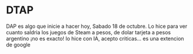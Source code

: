 # DTAP
DAP es algo que inicie a hacer hoy, Sabado 18 de octubre. Lo hice para ver cuanto saldria los juegos de Steam a pesos, de dolar tarjeta a pesos argentino ¡no es exacto! lo hice con IA, acepto criticas... es una extencion de google
